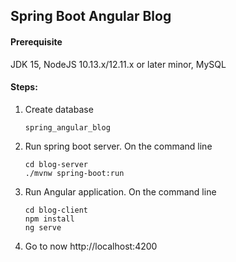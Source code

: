 ## Spring Boot Angular Blog

#### Prerequisite
JDK 15, NodeJS 10.13.x/12.11.x or later minor, MySQL

#### Steps:

1) Create database
    ```
    spring_angular_blog
   ```
2) Run spring boot server. On the command line
    ```
   cd blog-server
   ./mvnw spring-boot:run
   ```
  
3) Run Angular application. On the command line
    ```
   cd blog-client
   npm install
   ng serve
   ```

4) Go to now http://localhost:4200
 
